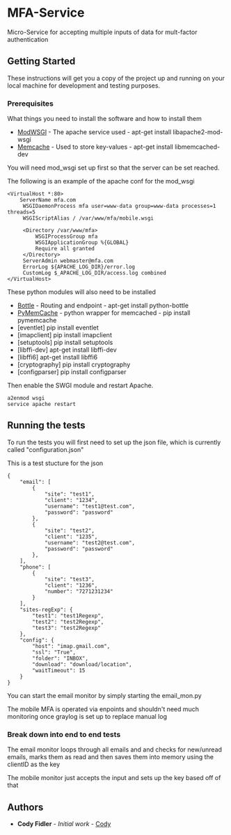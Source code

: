 # MFA-Service

Micro-Service for accepting multiple inputs of data for mult-factor authentication

## Getting Started

These instructions will get you a copy of the project up and running on your local machine for development and testing purposes.

### Prerequisites

What things you need to install the software and how to install them

* [ModWSGI](http://modwsgi.readthedocs.io/en/develop/) - The apache service used - apt-get install libapache2-mod-wsgi
* [Memcache](https://memcached.org) - Used to store key-values - apt-get install libmemcached-dev

You will need mod_wsgi set up first so that the server can be set reached.

The following is an example of the apache conf for the mod_wsgi

```
<VirtualHost *:80>
    ServerName mfa.com
     WSGIDaemonProcess mfa user=www-data group=www-data processes=1 threads=5
     WSGIScriptAlias / /var/www/mfa/mobile.wsgi

     <Directory /var/www/mfa>
         WSGIProcessGroup mfa
         WSGIApplicationGroup %{GLOBAL}
         Require all granted
     </Directory>
     ServerAdmin webmaster@mfa.com
     ErrorLog ${APACHE_LOG_DIR}/error.log
     CustomLog $_APACHE_LOG_DIR/access.log combined
</VirtualHost>
```

These python modules will also need to be installed

* [Bottle](https://bottlepy.org/docs/dev/) - Routing and endpoint - apt-get install python-bottle
* [PyMemCache](https://pymemcache.readthedocs.io/en/latest/) - python wrapper for memcached - pip install pymemcache
* [eventlet] pip install eventlet
* [imapclient] pip install imapclient
* [setuptools] pip install setuptools
* [libffi-dev] apt-get install libffi-dev
* [libffi6] apt-get install libffi6
* [cryptography] pip install cryptography
* [configparser] pip install configparser

Then enable the SWGI module and restart Apache.

```
a2enmod wsgi
service apache restart
```


## Running the tests

To run the tests you will first need to set up the json file, which is currently called "configuration.json"

This is a test stucture for the json

```
{
    "email": [
        {
            "site": "test1",
            "client": "1234",
            "username": "test1@test.com",
            "password": "password"
        },
        {
            "site": "test2",
            "client": "1235",
            "username": "test2@test.com",
            "password": "password"
        },
    ],
    "phone": [
        {
            "site": "test3",
            "client": "1236",
            "number": "7271231234"
        }
    ],
    "sites-regExp": {
        "test1": "test1Regexp",
        "test2": "test2Regexp",
        "test3": "test2Regexp"
    },
    "config": {
        "host": "imap.gmail.com",
        "ssl": "True",
        "folder": "INBOX",
        "download": "download/location",
        "waitTimeout": 15
    }
}
```

You can start the email monitor by simply starting the email_mon.py

The mobile MFA is operated via enpoints and shouldn't need much monitoring once graylog is set up to replace manual log

### Break down into end to end tests

The email monitor loops through all emails and and checks for new/unread emails, marks them as read and then saves them into memory using the clientID as the key

The mobile monitor just accepts the input and sets up the key based off of that

## Authors

* **Cody Fidler** - *Initial work* - [Cody](https://github.com/Ginger0913)
